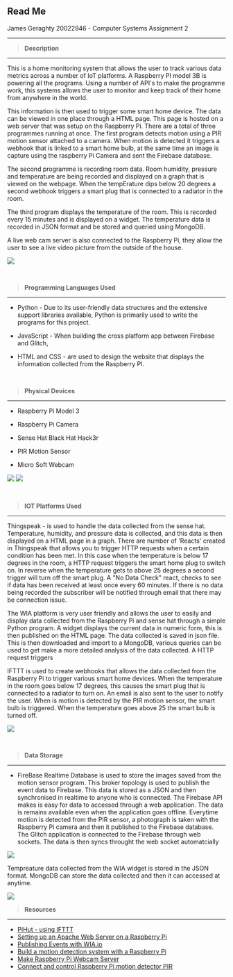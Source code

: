 ## Read Me
James Geraghty 20022946 - Computer Systems Assignment 2

---

> **Description**
---
This is a home monitoring system that allows the user to track various data metrics across a number of IoT platforms. A Raspberry PI model 3B is powering all the programs. Using a number of API's to make the programme work, this systems allows the user to monitor and keep track of their home from anywhere in the world.

This information is then used to trigger some smart home device.  The data can be viewed in one place through a HTML page. This page is hosted on a web server that was setup on the Raspberry Pi.  There are a total of three programmes running at once. The first program detects motion using a PIR motion sensor attached to a camera. When motion is detected it triggers a webhook that is linked to a smart home bulb, at the same time an image is capture using the raspberry Pi Camera and sent the Firebase database.

The second programme is recording room data. Room humidity, pressure and temperature  are being recorded and displayed on a graph that is viewed on the webpage. When the tempErature dips below 20 degrees a second webhook triggers a smart plug that is connected to a radiator in the room. 

The third program displays the temperature of the room. This is recorded every 15 minutes and is displayed on a widget. The temperature data is recorded in JSON format and be stored and queried using MongoDB.

A live web cam server is also connected to the Raspberry Pi, they allow the user to see a live video picture from the outside of the house. 

![](images/collage.jpg)

<p>&nbsp;</p>


>**Programming Languages Used**
---
- Python - Due to its user-friendly data structures and the extensive support libraries available, Python is primarily used to write the programs for this project. 

- JavaScript - When building the cross platform app between Firebase and Glitch, 

- HTML and CSS - are used to design the website that displays the information collected from the Raspberry PI.

<p>&nbsp;</p>


>**Physical Devices**
---
- Raspberry Pi Model 3

- Raspberry Pi Camera

- Sense Hat Black Hat Hack3r

- PIR Motion Sensor

- Micro Soft Webcam

![](images/rpi1.jpg)  ![](images/rpi2.jpg)

<p>&nbsp;</p>

> **IOT Platforms Used**
---
Thingspeak - is used to handle the data collected from the sense hat. Temperature, humidity, and pressure data is collected, and this data is then displayed on a HTML page in a graph. There are number of 'Reacts' created in Thingspeak that allows you to trigger HTTP requests when a certain condition has been met. In this case when the temperature is below 17 degrees in the room, a HTTP request triggers the smart home plug to switch on. In reverse when the temperature gets to above 25 degrees a second trigger will turn off the smart plug. A "No Data Check" react, checks to see if data has been received at least once every 60 minutes. If there is no data being recorded the subscriber will be notified through email that there may be connection issue.

The WIA platform is very user friendly and allows the user to easily and display data collected from the Raspberry Pi and sense hat through a simple Python program. A widget displays the current data in numeric form, this is then published on the HTML page. The data collected is saved in json file. This is then downloaded and import to a MongoDB, various queries can be used to get make a more detailed analysis of the data collected. A HTTP request triggers

IFTTT is used to create webhooks that allows the data collected from the Raspberry Pi to trigger various smart home devices. When the temperature in the room goes below 17 degrees, this causes the smart plug that is connected to a radiator to turn on. An email is also sent to the user to notify the user. When is motion is detected by the PIR motion sensor, the smart bulb is triggered. When the temperature goes above 25 the smart bulb is turned off.



![](images/applets.png)

<p>&nbsp;</p>


>**Data Storage**
---
- FireBase Realtime Database is used to store the images saved from the motion sensor program. This broker topology is used to publish the event data to Firebase. This data is stored as a JSON and then synchronised in realtime to anyone who is connected. The Firebase API makes is easy for data to accessed through a web application. The data is remains available even when the application goes offline. Everytime motion is detected from the PIR sensor, a photograph is taken with the Raspberry Pi camera and then it published to the Firebase database. The Glitch application is connected to the Firebase through web sockets. The data is then syncs throught the web socket automatcially


![](images/firebase.png)


Tempreature data collected from the WIA widget is stored in the JSON format. MongoDB can store the data collected and then it can accessed at anytime. 

![](images/mongoDB.jpg)

> **Resources**
---
* [PiHut - using IFTTT](https://thepihut.com/blogs/raspberry-pi-tutorials/using-ifttt-with-the-raspberry-pi)
* [Setting up an Apache Web Server on a Raspberry Pi](https://www.raspberrypi.org/documentation/remote-access/web-server/apache.md)
* [Publishing Events with WIA.io](https://developers.wia.io/wia-cloud/publish-an-event)
* [Build a motion detection system with a Raspberry Pi](https://opensource.com/article/20/11/motion-detection-raspberry-pi)
* [Make Raspberry Pi Webcam Server](https://www.instructables.com/How-to-Make-Raspberry-Pi-Webcam-Server-and-Stream-/)
* [Connect and control Raspberry Pi motion detector PIR](https://tutorials-raspberrypi.com/connect-and-control-raspberry-pi-motion-detector-pir/)


